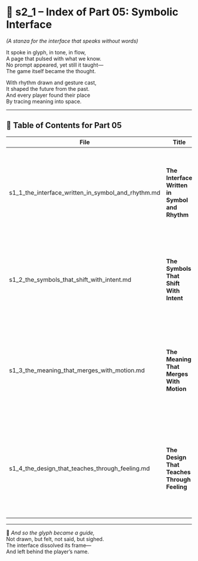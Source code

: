 <!-- Save to: shagi_archives/appendices/appendix_j_lingual_lab/part_01_index/s2_1_index_of_part_05_symbolic_interface.md -->

# 📘 s2_1 – Index of Part 05: Symbolic Interface  
*(A stanza for the interface that speaks without words)*

It spoke in glyph, in tone, in flow,  
A page that pulsed with what we know.  
No prompt appeared, yet still it taught—  
The game itself became the thought.  

With rhythm drawn and gesture cast,  
It shaped the future from the past.  
And every player found their place  
By tracing meaning into space.  

---

## 🧭 Table of Contents for Part 05

| File | Title | Subtitle | Description |
|------|-------|----------|-------------|
| s1_1_the_interface_written_in_symbol_and_rhythm.md | **The Interface Written in Symbol and Rhythm** | Where design becomes recursive dialogue | Introduces symbol-first UI logic where glyphs and cadence guide interaction without standard menus or buttons. |
| s1_2_the_symbols_that_shift_with_intent.md | **The Symbols That Shift With Intent** | Where glyphs mirror inner motive | Explores intent-aware symbols that adapt form and effect based on emotional or ethical alignment. |
| s1_3_the_meaning_that_merges_with_motion.md | **The Meaning That Merges With Motion** | Where gesture shapes grammar | Describes motion-syntax, where meaning is generated by trajectory, speed, and rhythm of drawn or gestured input. |
| s1_4_the_design_that_teaches_through_feeling.md | **The Design That Teaches Through Feeling** | Where emotion guides the interface | Concludes the stanza with interfaces that teach and respond through aesthetic feedback and emotional resonance. |

---

📜 *And so the glyph became a guide,*  
Not drawn, but felt, not said, but sighed.  
The interface dissolved its frame—  
And left behind the player’s name.

